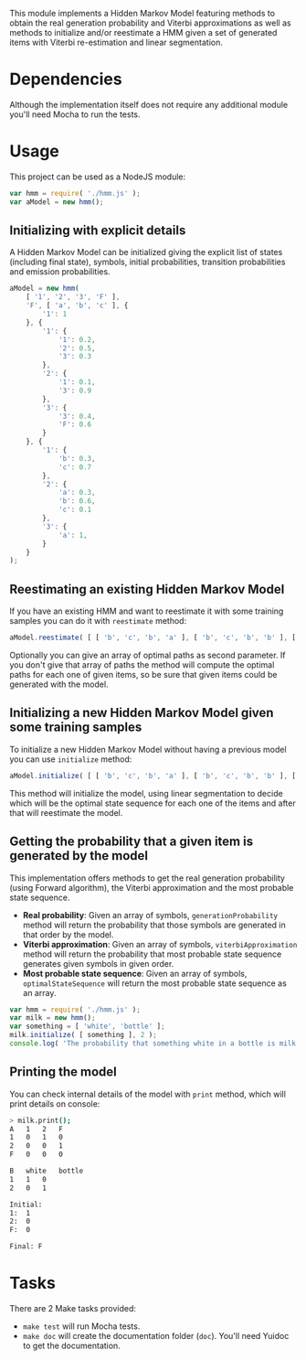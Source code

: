 This module implements a Hidden Markov Model featuring methods to obtain the real generation probability and Viterbi approximations as well as methods to initialize and/or reestimate a HMM given a set of generated items with Viterbi re-estimation and linear segmentation.

# Dependencies

Although the implementation itself does not require any additional module you'll need Mocha to run the tests.

# Usage

This project can be used as a NodeJS module:

```javascript
var hmm = require( './hmm.js' );
var aModel = new hmm();
```

## Initializing with explicit details

A Hidden Markov Model can be initialized giving the explicit list of states (including final state), symbols, initial probabilities, transition probabilities and emission probabilities.

```javascript
aModel = new hmm(
	[ '1', '2', '3', 'F' ],
	'F', [ 'a', 'b', 'c' ], {
		'1': 1
	}, {
		'1': {
			'1': 0.2,
			'2': 0.5,
			'3': 0.3
		},
		'2': {
			'1': 0.1,
			'3': 0.9
		},
		'3': {
			'3': 0.4,
			'F': 0.6
		}
	}, {
		'1': {
			'b': 0.3,
			'c': 0.7
		},
		'2': {
			'a': 0.3,
			'b': 0.6,
			'c': 0.1
		},
		'3': {
			'a': 1,
		}
	}
);
```

## Reestimating an existing Hidden Markov Model

If you have an existing HMM and want to reestimate it with some training samples you can do it with `reestimate` method:

```javascript
aModel.reestimate( [ [ 'b', 'c', 'b', 'a' ], [ 'b', 'c', 'b', 'b' ], [ 'b', 'c', 'b', 'd' ] ] );

```

Optionally you can give an array of optimal paths as second parameter. If you don't give that array of paths the method will compute the optimal paths for each one of given items, so be sure that given items could be generated with the model.

## Initializing a new Hidden Markov Model given some training samples

To initialize a new Hidden Markov Model without having a previous model you can use `initialize` method:

```javascript
aModel.initialize( [ [ 'b', 'c', 'b', 'a' ], [ 'b', 'c', 'b', 'b' ], [ 'b', 'c', 'b', 'd' ] ], 3 );
```

This method will initialize the model, using linear segmentation to decide which will be the optimal state sequence for each one of the items and after that will reestimate the model.

## Getting the probability that a given item is generated by the model

This implementation offers methods to get the real generation probability (using Forward algorithm), the Viterbi approximation and the most probable state sequence.

* **Real probability**: Given an array of symbols, `generationProbability` method will return the probability that those symbols are generated in that order by the model.
* **Viterbi approximation**: Given an array of symbols, `viterbiApproximation` method will return the probability that most probable state sequence generates given symbols in given order.
* **Most probable state sequence**: Given an array of symbols, `optimalStateSequence` will return the most probable state sequence as an array.

```javascript
var hmm = require( './hmm.js' );
var milk = new hmm();
var something = [ 'white', 'bottle' ];
milk.initialize( [ something ], 2 );
console.log( 'The probability that something white in a bottle is milk is ' +  ( milk.generationProbability( something ) * 100 ) + '%.' );
```

## Printing the model

You can check internal details of the model with `print` method, which will print details on console:

```bash
> milk.print();
A	1	2	F	
1	0	1	0	
2	0	0	1	
F	0	0	0	

B	white	bottle	
1	1	0	
2	0	1	

Initial:
1:	1
2:	0
F:	0

Final: F
```

# Tasks

There are 2 Make tasks provided:

* `make test` will run Mocha tests. 
* `make doc` will create the documentation folder (`doc`). You'll need Yuidoc to get the documentation.